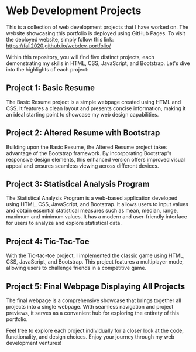 # Web Development Projects

This is a collection of web development projects that I have worked on. The website showcasing this portfolio is deployed using GitHub Pages. To visit the deployed website, simply follow this link: https://fali2020.github.io/webdev-portfolio/

Within this repository, you will find five distinct projects, each demonstrating my skills in HTML, CSS, JavaScript, and Bootstrap. Let's dive into the highlights of each project:

## Project 1: Basic Resume

The Basic Resume project is a simple webpage created using HTML and CSS. It features a clean layout and presents concise information, making it an ideal starting point to showcase my web design capabilities.

## Project 2: Altered Resume with Bootstrap

Building upon the Basic Resume, the Altered Resume project takes advantage of the Bootstrap framework. By incorporating Bootstrap's responsive design elements, this enhanced version offers improved visual appeal and ensures seamless viewing across different devices.

## Project 3: Statistical Analysis Program

The Statistical Analysis Program is a web-based application developed using HTML, CSS, JavaScript, and Bootstrap. It allows users to input values and obtain essential statistical measures such as mean, median, range, maximum and minimum values. It has a modern and user-friendly interface for users to analyze and explore statistical data.

## Project 4: Tic-Tac-Toe

With the Tic-tac-toe project, I implemented the classic game using HTML, CSS, JavaScript, and Bootstrap. This project features a multiplayer mode, allowing users to challenge friends in a competitive game.

## Project 5: Final Webpage Displaying All Projects

The final webpage is a comprehensive showcase that brings together all projects into a single webpage. With seamless navigation and project previews, it serves as a convenient hub for exploring the entirety of this portfolio.

Feel free to explore each project individually for a closer look at the code, functionality, and design choices. Enjoy your journey through my web development ventures!



